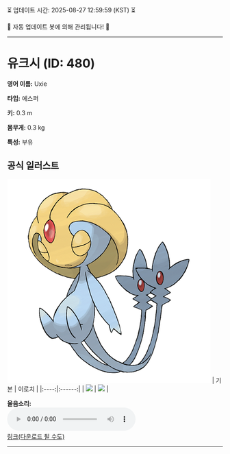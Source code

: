 
⏳ 업데이트 시간: 2025-08-27 12:59:59 (KST) ⏳

🤖 자동 업데이트 봇에 의해 관리됩니다! 🤖

---

# 유크시 (ID: 480)
**영어 이름:** Uxie

**타입:** 에스퍼

**키:** 0.3 m

**몸무게:** 0.3 kg

**특성:** 부유

## 공식 일러스트
![](https://raw.githubusercontent.com/PokeAPI/sprites/master/sprites/pokemon/other/official-artwork/480.png)
| 기본 | 이로치 |
|:----:|:------:|
| <img src="http://play.pokemonshowdown.com/sprites/ani/uxie.gif" width="200"> | <img src="http://play.pokemonshowdown.com/sprites/ani-shiny/uxie.gif" width="200"> |

**울음소리:**<br><audio controls src="https://raw.githubusercontent.com/PokeAPI/cries/main/cries/pokemon/latest/480.ogg"></audio><br> [링크(다운로드 될 수도)](https://raw.githubusercontent.com/PokeAPI/cries/main/cries/pokemon/latest/480.ogg)


---
